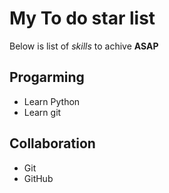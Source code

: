 # My To do star list

Below is list of _skills_ to achive **ASAP**
## Progarming
  - Learn Python
  - Learn git
## Collaboration
  - Git
  - GitHub
